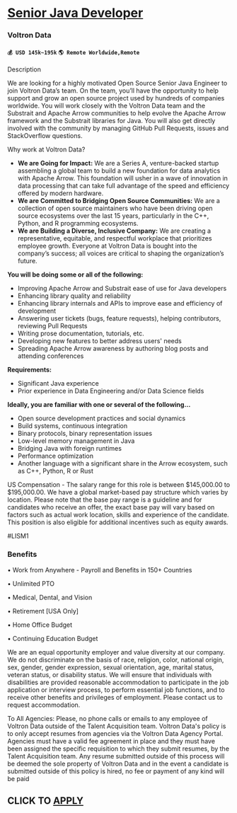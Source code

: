 # [Senior Java Developer](https://www.remotewlb.com/apply/senior-java-developer-86271)  
### Voltron Data  
#### `💰 USD 145k~195k` `🌎 Remote Worldwide,Remote`  

Description

We are looking for a highly motivated Open Source Senior Java Engineer to join Voltron Data’s team. On the team, you’ll have the opportunity to help support and grow an open source project used by hundreds of companies worldwide. You will work closely with the Voltron Data team and the Substrait and Apache Arrow communities to help evolve the Apache Arrow framework and the Substrait libraries for Java. You will also get directly involved with the community by managing GitHub Pull Requests, issues and StackOverflow questions.

Why work at Voltron Data?

  * **We are Going for Impact:** We are a Series A, venture-backed startup assembling a global team to build a new foundation for data analytics with Apache Arrow. This foundation will usher in a wave of innovation in data processing that can take full advantage of the speed and efficiency offered by modern hardware. 
  * **We are Committed to Bridging Open Source Communities:** We are a collection of open source maintainers who have been driving open source ecosystems over the last 15 years, particularly in the C++, Python, and R programming ecosystems. 
  * **We are Building a Diverse, Inclusive Company:** We are creating a representative, equitable, and respectful workplace that prioritizes employee growth. Everyone at Voltron Data is bought into the company’s success; all voices are critical to shaping the organization’s future.   
  

**You will be doing some or all of the following:**

  * Improving Apache Arrow and Substrait ease of use for Java developers
  * Enhancing library quality and reliability
  * Enhancing library internals and APIs to improve ease and efficiency of development
  * Answering user tickets (bugs, feature requests), helping contributors, reviewing Pull Requests
  * Writing prose documentation, tutorials, etc.
  * Developing new features to better address users' needs
  * Spreading Apache Arrow awareness by authoring blog posts and attending conferences

**Requirements:**

  * Significant Java experience
  * Prior experience in Data Engineering and/or Data Science fields

**Ideally, you are familiar with one or several of the following…**

  * Open source development practices and social dynamics
  * Build systems, continuous integration
  * Binary protocols, binary representation issues
  * Low-level memory management in Java
  * Bridging Java with foreign runtimes
  * Performance optimization
  * Another language with a significant share in the Arrow ecosystem, such as C++, Python, R or Rust

US Compensation - The salary range for this role is between $145,000.00 to $195,000.00. We have a global market-based pay structure which varies by location. Please note that the base pay range is a guideline and for candidates who receive an offer, the exact base pay will vary based on factors such as actual work location, skills and experience of the candidate. This position is also eligible for additional incentives such as equity awards.

#LISM1

### Benefits

• Work from Anywhere - Payroll and Benefits in 150+ Countries

• Unlimited PTO

• Medical, Dental, and Vision

• Retirement [USA Only]

• Home Office Budget

• Continuing Education Budget

We are an equal opportunity employer and value diversity at our company. We do not discriminate on the basis of race, religion, color, national origin, sex, gender, gender expression, sexual orientation, age, marital status, veteran status, or disability status. We will ensure that individuals with disabilities are provided reasonable accommodation to participate in the job application or interview process, to perform essential job functions, and to receive other benefits and privileges of employment. Please contact us to request accommodation.

To All Agencies: Please, no phone calls or emails to any employee of Voltron Data outside of the Talent Acquisition team. Voltron Data's policy is to only accept resumes from agencies via the Voltron Data Agency Portal. Agencies must have a valid fee agreement in place and they must have been assigned the specific requisition to which they submit resumes, by the Talent Acquisition team. Any resume submitted outside of this process will be deemed the sole property of Voltron Data and in the event a candidate is submitted outside of this policy is hired, no fee or payment of any kind will be paid

  
## CLICK TO [APPLY](https://www.remotewlb.com/apply/senior-java-developer-86271)

